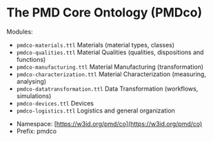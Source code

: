 # The PMD Core Ontology (PMDco) 

Modules:

 - ```pmdco-materials.ttl``` Materials (material types, classes)
 - ```pmdco-qualities.ttl``` Material Qualities (qualities, dispositions and functions)
 - ```pmdco-manufacturing.ttl``` Material Manufacturing (transformation)
 - ```pmdco-characterization.ttl``` Material Characterization (measuring, analysing)
 - ```pmdco-datatransformation.ttl``` Data Transformation (workflows, simulations)
 - ```pmdco-devices.ttl``` Devices
 - ```pmdco-logistics.ttl``` Logistics and general organization
 

* Namespace: [https://w3id.org/pmd/co](https://w3id.org/pmd/co)
* Prefix: pmdco




